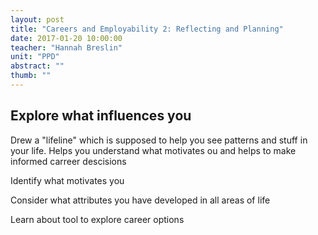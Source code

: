 ```yaml
---
layout: post
title: "Careers and Employability 2: Reflecting and Planning"
date: 2017-01-20 10:00:00
teacher: "Hannah Breslin"
unit: "PPD"
abstract: ""
thumb: ""
---
```


## Explore what influences you

Drew a "lifeline" which is supposed to help you see patterns and stuff in your life. Helps you understand what motivates ou and helps to make informed carreer descisions

Identify what motivates you

Consider what attributes you have developed in all areas of life

Learn about tool to explore career options
